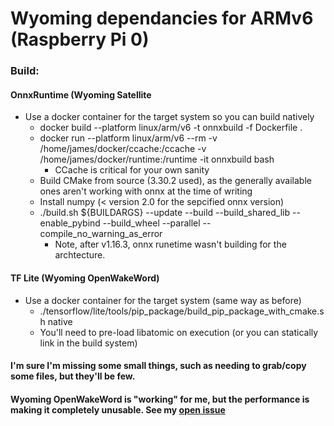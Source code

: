 # Wyoming dependancies for ARMv6 (Raspberry Pi 0)


### Build:
#### OnnxRuntime (Wyoming Satellite
* Use a docker container for the target system so you can build natively
	* docker build --platform linux/arm/v6 -t onnxbuild -f Dockerfile .
	* docker run --platform linux/arm/v6 --rm -v /home/james/docker/ccache:/ccache -v /home/james/docker/runtime:/runtime -it onnxbuild bash
		* CCache is critical for your own sanity
	* Build CMake from source (3.30.2 used), as the generally available ones aren't working with onnx at the time of writing
	* Install numpy (< version 2.0 for the sepcified onnx version)
	* ./build.sh ${BUILDARGS} --update --build --build_shared_lib --enable_pybind --build_wheel --parallel --compile_no_warning_as_error
		* Note, after v1.16.3, onnx runetime wasn't building for the archtecture.

#### TF Lite (Wyoming OpenWakeWord)
* Use a docker container for the target system (same way as before)
	* ./tensorflow/lite/tools/pip_package/build_pip_package_with_cmake.sh native
	* You'll need to pre-load libatomic on execution (or you can statically link in the build system)
	

#### I'm sure I'm missing some small things, such as needing to grab/copy some files, but they'll be few.  
#### Wyoming OpenWakeWord is "working" for me, but the performance is making it completely unusable.  See my [open issue](https://github.com/rhasspy/wyoming-openwakeword/issues/30)


